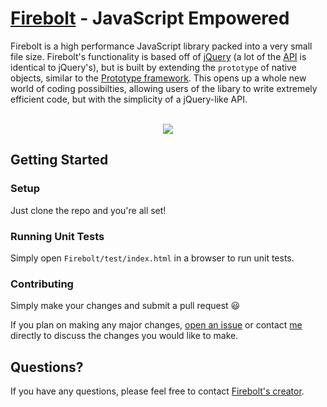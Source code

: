 [Firebolt](http://fireboltjs.com) - JavaScript Empowered
========

Firebolt is a high performance JavaScript library packed into a very small file size. Firebolt's functionality is based off of <a href="http://jquery.com" target="_blank">jQuery</a> (a lot of the [API](http://api.fireboltjs.com) is identical to jQuery's), but is built by extending the `prototype` of native objects, similar to the <a href="http://prototypejs.org" target="_blank">Prototype framework</a>. This opens up a whole new world of coding possibilties, allowing users of the libary to write extremely efficient code, but with the simplicity of a jQuery-like API.

<p align="center">
  <br />
  <a href="http://fireboltjs.com" title="Firebolt - JavaScript Empowered" target="_blank">
    <img src="http://fireboltjs.com/img/firebolt.jpg" />
  </a>
</p>


## Getting Started

### Setup

Just clone the repo and you're all set!

### Running Unit Tests

Simply open `Firebolt/test/index.html` in a browser to run unit tests.

### Contributing

Simply make your changes and submit a pull request :smiley:

If you plan on making any major changes, [open an issue](https://github.com/woollybogger/Firebolt/issues) or contact [me](https://github.com/woollybogger) directly to discuss the changes you would like to make.


## Questions?

If you have any questions, please feel free to contact [Firebolt's creator](https://github.com/woollybogger).
